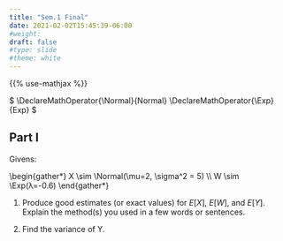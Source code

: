```yaml
---
title: "Sem.1 Final"
date: 2021-02-02T15:45:39-06:00
#weight: 
draft: false
#type: slide
#theme: white
---
```


{{% use-mathjax %}}

$
\DeclareMathOperator{\Normal}{Normal}
\DeclareMathOperator{\Exp}{Exp}
$

## Part I

Givens:

\begin{gather*}
X \sim \Normal(\mu=2, \sigma^2 = 5) 
\\\\
W \sim \Exp(λ=-0.6) 
\end{gather*}


1. Produce good estimates (or exact values) for $E[X]$, $E[W]$, and
   $E[Y]$. Explain the method(s) you used in a few words or sentences.
   
2. Find the variance of Y.


